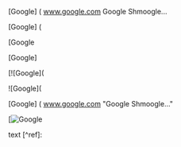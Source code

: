 [Google] ( www.google.com Google Shmoogle...

[Google] (

[Google

[Google]

[![Google](

![Google](

[Google] ( www.google.com "Google Shmoogle..."

[![Google](https://www.google.com/logo.png)

text [^ref]:
